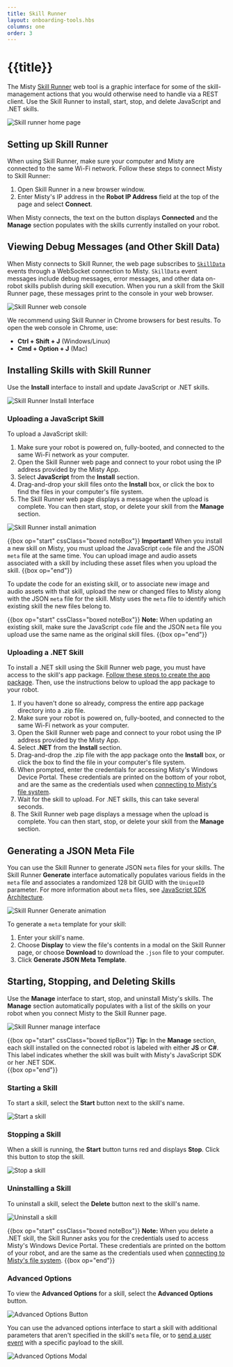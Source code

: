 ```yaml
---
title: Skill Runner
layout: onboarding-tools.hbs
columns: one
order: 3
---
```


# {{title}}

The Misty [Skill Runner](http://sdk.mistyrobotics.com/skill-runner/) web tool is a graphic interface for some of the skill-management actions that you would otherwise need to handle via a REST client. Use the Skill Runner to install, start, stop, and delete JavaScript and .NET skills.

![Skill runner home page](../../../../assets/images/skill-runner.png)

## Setting up Skill Runner

When using Skill Runner, make sure your computer and Misty are connected to the same Wi-Fi network. Follow these steps to connect Misty to Skill Runner:

1. Open Skill Runner in a new browser window.
2. Enter Misty's IP address in the **Robot IP Address** field at the top of the page and select **Connect**.

When Misty connects, the text on the button displays **Connected** and the **Manage** section populates with the skills currently installed on your robot.

## Viewing Debug Messages (and Other Skill Data)

When Misty connects to Skill Runner, the web page subscribes to [`SkillData`](../../../misty-ii/robot/sensor-data/#skilldata) events through a WebSocket connection to Misty. `SkillData` event messages include debug messages, error messages, and other data on-robot skills publish during skill execution. When you run a skill from the Skill Runner page, these messages print to the console in your web browser.

![Skill Runner web console](../../../../assets/images/skill-runner-run-skill.gif)

We recommend using Skill Runner in Chrome browsers for best results. To open the web console in Chrome, use:
* **Ctrl + Shift + J** (Windows/Linux)
* **Cmd + Option + J** (Mac)

## Installing Skills with Skill Runner

Use the **Install** interface to install and update JavaScript or .NET skills.

![Skill Runner Install Interface](../../../../assets/images/skill-runner-install.png)

### Uploading a JavaScript Skill

To upload a JavaScript skill:

1. Make sure your robot is powered on, fully-booted, and connected to the same Wi-Fi network as your computer.
2. Open the Skill Runner web page and connect to your robot using the IP address provided by the Misty App.
3. Select **JavaScript** from the **Install** section. 
4. Drag-and-drop your skill files onto the **Install** box, or click the box to find the files in your computer's file system.
5. The Skill Runner web page displays a message when the upload is complete. You can then start, stop, or delete your skill from the **Manage** section.

![Skill Runner install animation](../../../../assets/images/skill-runner-upload-skill-animation.gif)

{{box op="start" cssClass="boxed noteBox"}}
**Important!** When you install a new skill on Misty, you must upload the JavaScript `code` file and the JSON `meta` file at the same time. You can upload image and audio assets associated with a skill by including these asset files when you upload the skill.
{{box op="end"}}

To update the code for an existing skill, or to associate new image and audio assets with that skill, upload the new or changed files to Misty along with the JSON `meta` file for the skill. Misty uses the `meta` file to identify which existing skill the new files belong to.

{{box op="start" cssClass="boxed noteBox"}}
**Note:** When updating an existing skill, make sure the JavaScript `code` file and the JSON `meta` file you upload use the same name as the original skill files.
{{box op="end"}}

### Uploading a .NET Skill

To install a .NET skill using the Skill Runner web page, you must have access to the skill's app package. [Follow these steps to create the app package](../../../misty-ii/net-sdk/getting-started/#creating-a-net-skill-app-package). Then, use the instructions below to upload the app package to your robot. 

1. If you haven't done so already, compress the entire app package directory into a .zip file.
2. Make sure your robot is powered on, fully-booted, and connected to the same Wi-Fi network as your computer.
3. Open the Skill Runner web page and connect to your robot using the IP address provided by the Misty App.
4. Select **.NET** from the **Install** section. 
5. Drag-and-drop the .zip file with the app package onto the **Install** box, or click the box to find the file in your computer's file system.
6. When prompted, enter the credentials for accessing Misty's Windows Device Portal. These credentials are printed on the bottom of your robot, and are the same as the credentials used when [connecting to Misty's file system](../../../misty-ii/robot-misty-ii/#connecting-to-misty-39-s-file-system).
7. Wait for the skill to upload. For .NET skills, this can take several seconds.
8. The Skill Runner web page displays a message when the upload is complete. You can then start, stop, or delete your skill from the **Manage** section.

## Generating a JSON Meta File

You can use the Skill Runner to generate JSON `meta` files for your skills. The Skill Runner **Generate** interface automatically populates various fields in the `meta` file and associates a randomized 128 bit GUID with the `UniqueID` parameter. For more information about `meta` files, see [JavaScript SDK Architecture](../../../misty-ii/javascript-sdk/javascript-skill-architecture).

![Skill Runner Generate animation](../../../../assets/images/skill-runner-generate-meta-animation.gif)

To generate a `meta` template for your skill:

1. Enter your skill's name.
2. Choose **Display** to view the file's contents in a modal on the Skill Runner page, or choose **Download** to download the `.json` file to your computer.
3. Click **Generate JSON Meta Template**.

## Starting, Stopping, and Deleting Skills

Use the **Manage** interface to start, stop, and uninstall Misty's skills. The **Manage** section automatically populates with a list of the skills on your robot when you connect Misty to the Skill Runner page.

![Skill Runner manage interface](../../../../assets/images/skill-runner-manage.png)

{{box op="start" cssClass="boxed tipBox"}}
**Tip:** In the **Manage** section, each skill installed on the connected robot is labeled with either **JS** or **C#**. This label indicates whether the skill was built with Misty's JavaScript SDK or her .NET SDK.  
{{box op="end"}}

### Starting a Skill

To start a skill, select the **Start** button next to the skill's name.

![Start a skill](../../../../assets/images/skill-runner-start-skill.png)

### Stopping a Skill

When a skill is running, the **Start** button turns red and displays **Stop**. Click this button to stop the skill.

![Stop a skill](../../../../assets/images/skill-runner-stop-skill.png)

### Uninstalling a Skill

To uninstall a skill, select the **Delete** button next to the skill's name.

![Uninstall a skill](../../../../assets/images/skill-runner-delete.png)

{{box op="start" cssClass="boxed noteBox"}}
**Note:** When you delete a .NET skill, the Skill Runner asks you for the credentials used to access Misty's Windows Device Portal. These credentials are printed on the bottom of your robot, and are the same as the credentials used when [connecting to Misty's file system](../../../misty-ii/robot-misty-ii/#connecting-to-misty-39-s-file-system).
{{box op="end"}}


### Advanced Options

To view the **Advanced Options** for a skill, select the **Advanced Options** button.

![Advanced Options Button](../../../../assets/images/skill-runner-advanced.png)

You can use the advanced options interface to start a skill with additional parameters that aren't specified in the skill's `meta` file, or to [send a user event](../../../misty-ii/rest-api/api-reference/#triggerskillevent) with a specific payload to the skill.

![Advanced Options Modal](../../../../assets/images/skill-runner-advanced-modal.png)